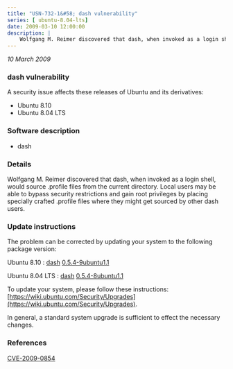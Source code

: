 ```yaml
---
title: "USN-732-1&#58; dash vulnerability"
series: [ ubuntu-8.04-lts]
date: 2009-03-10 12:00:00
description: |
    Wolfgang M. Reimer discovered that dash, when invoked as a login shell, would source .profile files from the current directory. Local users may be able to bypass security restrictions and gain root privileges by placing specially crafted .profile files where they might get sourced by other dash users. 
--- 
```

 
 

*10 March 2009*

### dash vulnerability

A security issue affects these releases of Ubuntu and its derivatives:

* Ubuntu 8.10
* Ubuntu 8.04 LTS

### Software description

* dash 

### Details

Wolfgang M. Reimer discovered that dash, when invoked as a login shell, would source .profile files from the current directory. Local users may be able to bypass security restrictions and gain root privileges by placing specially crafted .profile files where they might get sourced by other dash users. 

### Update instructions

The problem can be corrected by updating your system to the following package version:

Ubuntu 8.10
 : [dash](https://launchpad.net/ubuntu/+source/dash) <span> [0.5.4-9ubuntu1.1](https://launchpad.net/ubuntu/+source/dash/0.5.4-9ubuntu1.1) </span> 

Ubuntu 8.04 LTS
 : [dash](https://launchpad.net/ubuntu/+source/dash) <span> [0.5.4-8ubuntu1.1](https://launchpad.net/ubuntu/+source/dash/0.5.4-8ubuntu1.1) </span> 

To update your system, please follow these instructions: [https://wiki.ubuntu.com/Security/Upgrades](https://wiki.ubuntu.com/Security/Upgrades).

In general, a standard system upgrade is sufficient to effect the necessary changes. 

### References

 
 [CVE-2009-0854](http://people.ubuntu.com/~ubuntu-security/cve/CVE-2009-0854)
 

